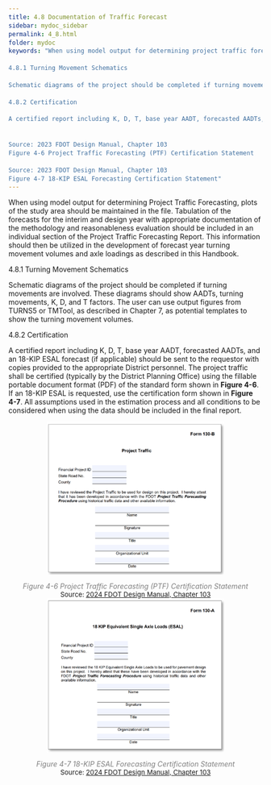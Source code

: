 ```yaml
---
title: 4.8 Documentation of Traffic Forecast
sidebar: mydoc_sidebar
permalink: 4_8.html
folder: mydoc
keywords: "When using model output for determining project traffic forecasting, plots of the study area should be maintained in the file. Tabulation of the forecasts for the interim and design year with appropriate documentation of the methodology and reasonableness evaluation should be included in an individual section of the Project Traffic Forecasting Report. This information should then be utilized in the development of forecast year turning movement volumes and axle loadings as described in this Handbook.

4.8.1 Turning Movement Schematics

Schematic diagrams of the project should be completed if turning movements are involved. These diagrams should show AADTs, turning movements, K, D, and T factors. The user can use output figures from TURNS5 or TMTool as described in Chapter 7 as potential templates to show the turning movement volumes.

4.8.2 Certification

A certified report including K, D, T, base year AADT, forecasted AADTs, and an 18-KIP ESAL forecast (if applicable) should be sent to the requestor with copies sent to the appropriate district personnel. The project traffic shall be certified using the fillable portable document format (PDF) of the standard forms shown in Figure 4-6. If an 18-KIP ESAL is requested, use the certification form shown in Figure 4-7. All assumptions used in the estimation process and all the conditions to be considered when using the data should be included in the final report.


Source: 2023 FDOT Design Manual, Chapter 103
Figure 4-6 Project Traffic Forecasting (PTF) Certification Statement

Source: 2023 FDOT Design Manual, Chapter 103
Figure 4-7 18-KIP ESAL Forecasting Certification Statement"
---
```


<style>
  div{text-align: justify;}
</style>

When using model output for determining Project Traffic Forecasting, plots of the study area
should be maintained in the file. Tabulation of the forecasts for the interim and design year
with appropriate documentation of the methodology and reasonableness evaluation should be
included in an individual section of the Project Traffic Forecasting Report. This information should
then be utilized in the development of forecast year turning movement volumes and axle loadings
as described in this Handbook.

<span class="subtitle-3">4.8.1	Turning Movement Schematics</span>

Schematic diagrams of the project should be completed if turning movements are involved. These
diagrams should show AADTs, turning movements, K, D, and T factors. The user can use output
figures from TURNS5 or TMTool, as described in Chapter 7, as potential templates to show the
turning movement volumes.

<span class="subtitle-3">4.8.2	Certification</span>

A certified report including K, D, T, base year AADT, forecasted AADTs, and an 18-KIP ESAL forecast
(if applicable) should be sent to the requestor with copies provided to the appropriate District
personnel. The project traffic shall be certified (typically by the District Planning Office) using the
fillable portable document format (PDF) of the standard form shown in <b>Figure 4-6</b>. If an 18-KIP
ESAL is requested, use the certification form shown in <b>Figure 4-7</b>. All assumptions used in the
estimation process and all conditions to be considered when using the data should be included in
the final report.

<center>
<img src="images/fig4_6.png" style="max-width: 70%; text-align:center; margin-bottom: 0.5rem" >
</center>

<div style="text-align:center; color:grey; margin-bottom: 0rem; margin-top: 0.2rem"><i>Figure 4-6 Project Traffic Forecasting (PTF) Certification Statement</i></div> 
<div style="font-size:13px; text-align:center">Source: <a href="https://fdotwww.blob.core.windows.net/sitefinity/docs/default-source/roadway/fdm/2024/2024fdm103forms.pdf" target="_blank">2024 FDOT Design Manual, Chapter 103</a></div>


<center>
<img src="images/fig4_7.png" style="max-width: 70%; text-align:center; margin-bottom: 0.5rem" >
</center>

<div style="text-align:center; color:grey; margin-bottom: 0rem; margin-top: 0.2rem"><i>Figure 4-7 18-KIP ESAL Forecasting Certification Statement</i></div> 
<div style="font-size:13px; text-align:center">Source: <a href="https://fdotwww.blob.core.windows.net/sitefinity/docs/default-source/roadway/fdm/2024/2024fdm103forms.pdf" target="_blank">2024 FDOT Design Manual, Chapter 103</a></div>














